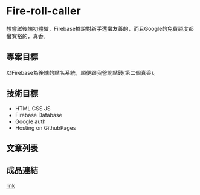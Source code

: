 # Fire-roll-caller

想嘗試後端初體驗，Firebase據說對新手還蠻友善的，而且Google的免費額度都蠻寬裕的，真香。

## 專案目標

以Firebase為後端的點名系統，順便跟我爸訛點錢(第二個真香)。

## 技術目標

- HTML CSS JS
- Firebase Database
- Google auth
- Hosting on GithubPages

## 文章列表

## 成品連結

[link]()